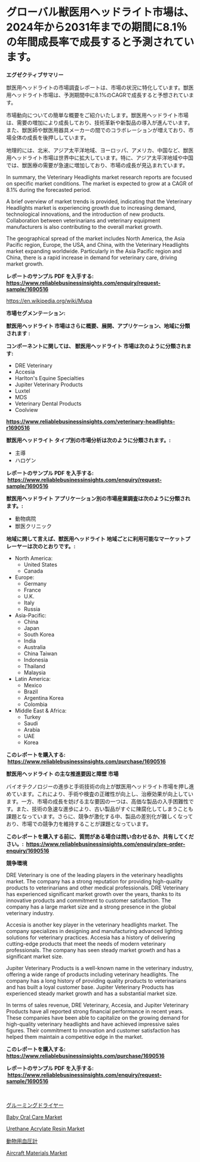 <p><h1>グローバル獣医用ヘッドライト市場は、2024年から2031年までの期間に8.1％の年間成長率で成長すると予測されています。</h1></p><p><strong>エグゼクティブサマリー</strong></p>
<p><p>獣医用ヘッドライトの市場調査レポートは、市場の状況に特化しています。獣医用ヘッドライト市場は、予測期間中に8.1%のCAGRで成長すると予想されています。</p><p>市場動向についての簡単な概要をご紹介いたします。獣医用ヘッドライト市場は、需要の増加により成長しており、技術革新や新製品の導入が進んでいます。また、獣医師や獣医用器具メーカーの間でのコラボレーションが増えており、市場全体の成長を後押ししています。</p><p>地理的には、北米、アジア太平洋地域、ヨーロッパ、アメリカ、中国など、獣医用ヘッドライト市場は世界中に拡大しています。特に、アジア太平洋地域や中国では、獣医療の需要が急速に増加しており、市場の成長が見込まれています。</p><p>In summary, the Veterinary Headlights market research reports are focused on specific market conditions. The market is expected to grow at a CAGR of 8.1% during the forecasted period.</p><p>A brief overview of market trends is provided, indicating that the Veterinary Headlights market is experiencing growth due to increasing demand, technological innovations, and the introduction of new products. Collaboration between veterinarians and veterinary equipment manufacturers is also contributing to the overall market growth.</p><p>The geographical spread of the market includes North America, the Asia Pacific region, Europe, the USA, and China, with the Veterinary Headlights market expanding worldwide. Particularly in the Asia Pacific region and China, there is a rapid increase in demand for veterinary care, driving market growth.</p></p>
<p><strong>レポートのサンプル PDF を入手する: <a href="https://www.reliablebusinessinsights.com/enquiry/request-sample/1690516">https://www.reliablebusinessinsights.com/enquiry/request-sample/1690516</a></strong></p>
<p><a href="https://en.wikipedia.org/wiki/Mupa">https://en.wikipedia.org/wiki/Mupa</a></p>
<p><strong>市場セグメンテーション:</strong></p>
<p><strong> 獣医用ヘッドライト 市場はさらに概要、展開、アプリケーション、地域に分類されます :</strong></p>
<p><strong>コンポーネントに関しては、 獣医用ヘッドライト 市場は次のように分類されます: &nbsp;</strong></p>
<p><ul><li>DRE Veterinary</li><li>Accesia</li><li>Harlton's Equine Specialties</li><li>Jupiter Veterinary Products</li><li>Luxtel</li><li>MDS</li><li>Veterinary Dental Products</li><li>Coolview</li></ul></p>
<p><strong><a href="https://www.reliablebusinessinsights.com/veterinary-headlights-r1690516">https://www.reliablebusinessinsights.com/veterinary-headlights-r1690516</a></strong></p>
<p><strong> 獣医用ヘッドライト タイプ別の市場分析は次のように分類されます。:</strong></p>
<p><ul><li>主導</li><li>ハロゲン</li></ul></p>
<p><strong>レポートのサンプル PDF を入手する: &nbsp;<a href="https://www.reliablebusinessinsights.com/enquiry/request-sample/1690516">https://www.reliablebusinessinsights.com/enquiry/request-sample/1690516</a></strong></p>
<p><strong> 獣医用ヘッドライト アプリケーション別の市場産業調査は次のように分類されます。:</strong></p>
<p><ul><li>動物病院</li><li>獣医クリニック</li></ul></p>
<p><strong>地域に関して言えば、獣医用ヘッドライト 地域ごとに利用可能なマーケットプレーヤーは次のとおりです。:</strong></p>
<p><ul>
    <li>
        North America:
        <ul>
            <li>United States</li>
            <li>Canada</li>
        </ul>
    </li>
    <li>
        Europe:
        <ul>
            <li>Germany</li>
            <li>France</li>
            <li>U.K.</li>
            <li>Italy</li>
            <li>Russia</li>
        </ul>
    </li>
    <li>
        Asia-Pacific:
        <ul>
            <li>China</li>
            <li>Japan</li>
            <li>South Korea</li>
            <li>India</li>
            <li>Australia</li>
            <li>China Taiwan</li>
            <li>Indonesia</li>
            <li>Thailand</li>
            <li>Malaysia</li>
        </ul>
    </li>
    <li>
        Latin America:
        <ul>
            <li>Mexico</li>
            <li>Brazil</li>
            <li>Argentina Korea</li>
            <li>Colombia</li>
        </ul>
    </li>
    <li>
        Middle East & Africa:
        <ul>
            <li>Turkey</li>
            <li>Saudi</li>
            <li>Arabia</li>
            <li>UAE</li>
            <li>Korea</li>
        </ul>
    </li>
    </ul></p>
<p><strong>このレポートを購入する: &nbsp;<a href="https://www.reliablebusinessinsights.com/purchase/1690516">https://www.reliablebusinessinsights.com/purchase/1690516</a></strong></p>
<p><strong>獣医用ヘッドライト の主な推進要因と障壁 市場</strong></p>
<p><p>バイオテクノロジーの進歩と手術技術の向上が獣医用ヘッドライト市場を押し進めています。これにより、手術や検査の正確性が向上し、治療効果が向上しています。一方、市場の成長を妨げる主な要因の一つは、高価な製品の入手困難性です。また、技術の急速な進歩により、古い製品がすぐに陳腐化してしまうことも課題となっています。さらに、競争が激化する中、製品の差別化が難しくなっており、市場での競争力を維持することが課題となっています。</p></p>
<p><strong>このレポートを購入する前に、質問がある場合は問い合わせるか、共有してください。:&nbsp; <a href="https://www.reliablebusinessinsights.com/enquiry/pre-order-enquiry/1690516">https://www.reliablebusinessinsights.com/enquiry/pre-order-enquiry/1690516</a></strong></p>
<p><strong>競争環境</strong></p>
<p><p>DRE Veterinary is one of the leading players in the veterinary headlights market. The company has a strong reputation for providing high-quality products to veterinarians and other medical professionals. DRE Veterinary has experienced significant market growth over the years, thanks to its innovative products and commitment to customer satisfaction. The company has a large market size and a strong presence in the global veterinary industry.</p><p>Accesia is another key player in the veterinary headlights market. The company specializes in designing and manufacturing advanced lighting solutions for veterinary practices. Accesia has a history of delivering cutting-edge products that meet the needs of modern veterinary professionals. The company has seen steady market growth and has a significant market size.</p><p>Jupiter Veterinary Products is a well-known name in the veterinary industry, offering a wide range of products including veterinary headlights. The company has a long history of providing quality products to veterinarians and has built a loyal customer base. Jupiter Veterinary Products has experienced steady market growth and has a substantial market size.</p><p>In terms of sales revenue, DRE Veterinary, Accesia, and Jupiter Veterinary Products have all reported strong financial performance in recent years. These companies have been able to capitalize on the growing demand for high-quality veterinary headlights and have achieved impressive sales figures. Their commitment to innovation and customer satisfaction has helped them maintain a competitive edge in the market.</p></p>
<p><strong>このレポートを購入する: &nbsp; <a href="https://www.reliablebusinessinsights.com/purchase/1690516">https://www.reliablebusinessinsights.com/purchase/1690516</a></strong></p>
<p><strong>レポートのサンプル PDF を入手する: &nbsp;<a href="https://www.reliablebusinessinsights.com/enquiry/request-sample/1690516">https://www.reliablebusinessinsights.com/enquiry/request-sample/1690516</a></strong><strong></strong></p>
<p>&nbsp;</p>
<p><p><a href="https://github.com/RandallRunte2023/Market-Research-Report-List-2/blob/main/7987167185855.md">グルーミングドライヤー</a></p><p><a href="https://issuu.com/reportprime-2/docs/baby-oral-care-market-size-2030.pptx">Baby Oral Care Market</a></p><p><a href="https://github.com/BriaAbshire/Market-Research-Report-List-1/blob/main/urethane-acrylate-resin-market.md">Urethane Acrylate Resin Market</a></p><p><a href="https://github.com/DanykaKilback/Market-Research-Report-List-2/blob/main/5861397185856.md">動物用血圧計</a></p><p><a href="https://github.com/Christopherorp895/Market-Research-Report-List-1/blob/main/aircraft-materials-market.md">Aircraft Materials Market</a></p></p>